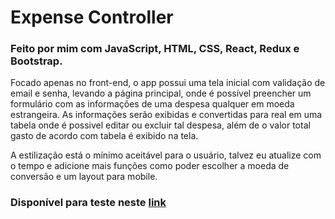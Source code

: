 # Expense Controller

### Feito por mim com JavaScript, HTML, CSS, React, Redux e Bootstrap.

Focado apenas no front-end, o app possui uma tela inicial com validação de email e senha, levando a página principal, onde é possível preencher um formulário com as informações de uma despesa qualquer em moeda estrangeira. As informações serão exibidas e convertidas para real em uma tabela onde é possivel editar ou excluir tal despesa, além de o valor total gasto de acordo com tabela é exibido na tela.

A estilização está o mínimo aceitável para o usuário, talvez eu atualize com o tempo e adicione mais funções como poder escolher a moeda de conversão e um layout para mobile.

### Disponível para teste neste [link](https://expense-controller.vercel.app/)
